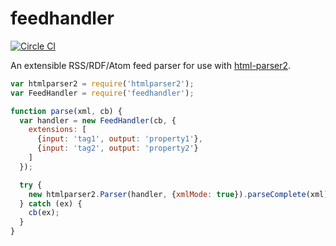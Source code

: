 # feedhandler

[![Circle CI](https://circleci.com/gh/busbud/feedhandler/tree/master.svg?style=svg&circle-token=ef379600d241ad64c0d04e2f6eb56a4c2b6a4ecb)](https://circleci.com/gh/busbud/feedhandler/tree/master)

An extensible RSS/RDF/Atom feed parser for use with [html-parser2](https://www.npmjs.com/package/htmlparser2).

```js
var htmlparser2 = require('htmlparser2');
var FeedHandler = require('feedhandler');

function parse(xml, cb) {
  var handler = new FeedHandler(cb, {
    extensions: [
      {input: 'tag1', output: 'property1'},
      {input: 'tag2', output: 'property2'}
    ]
  });

  try {
    new htmlparser2.Parser(handler, {xmlMode: true}).parseComplete(xml);
  } catch (ex) {
    cb(ex);
  }
}
```
